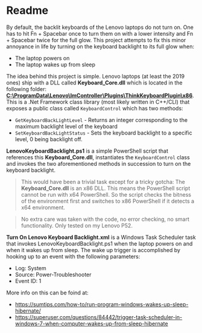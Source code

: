 ﻿# Readme
By default, the backlit keyboards of the Lenovo laptops do not turn on. One has to hit Fn + Spacebar once to turn them on with a lower intensity and Fn + Spacebar twice for the full glow. This project attempts to fix this minor annoyance in life by turning on the keyboard backlight to its full glow when:

 - The laptop powers on
 - The laptop wakes up from sleep

The idea behind this project is simple. Lenovo laptops (at least the 2019 ones) ship with a DLL called **Keyboard_Core.dll** which is located in the following folder: **<ins>C:\ProgramData\Lenovo\ImController\Plugins\ThinkKeyboardPlugin\x86</ins>**. This is a .Net Framework class library (most likely written in C++/CLI) that exposes a public class called `KeyboardControl` which has two methods:

- `GetKeyboardBackLightLevel` - Returns an integer corresponding to the maximum backlight level of the keyboard
- `SetKeyboardBackLightStatus` - Sets the keyboard backlight to a specific level, 0 being backlight off.

**LenovoKeyboardBacklight.ps1** is a simple PowerShell script that references this **Keyboard_Core.dll**, instantiates the `KeyboardControl` class and invokes the two aforementioned methods in succession to turn on the keyboard backlight.

> This would have been a trivial task except for a tricky gotcha: The **Keyboard_Core.dll** is an x86 DLL. This means the PowerShell script cannot be run with x64 PowerShell. So the script checks the bitness of the environment first and switches to x86 PowerShell if it detects a x64 environment.

> No extra care was taken with the code, no error checking, no smart functionality. Only tested on my Lenovo P52.

**Turn On Lenovo Keyboard Backlight.xml** is a Windows Task Scheduler task that invokes LenovoKeyboardBacklight.ps1 when the laptop powers on and when it wakes up from sleep. The wake up trigger is accomplished by hooking up to an event with the following parameters:

- Log: System
- Source: Power-Troubleshooter
- Event ID: 1

More info on this can be foind at:
- https://sumtips.com/how-to/run-program-windows-wakes-up-sleep-hibernate/
- https://superuser.com/questions/84442/trigger-task-scheduler-in-windows-7-when-computer-wakes-up-from-sleep-hibernate
